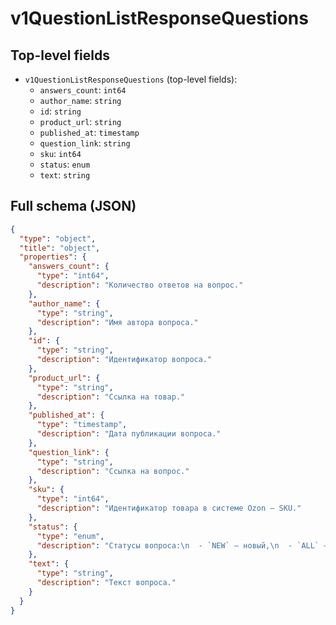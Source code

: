 # v1QuestionListResponseQuestions

## Top-level fields
- `v1QuestionListResponseQuestions` (top-level fields):
  - `answers_count`: `int64`
  - `author_name`: `string`
  - `id`: `string`
  - `product_url`: `string`
  - `published_at`: `timestamp`
  - `question_link`: `string`
  - `sku`: `int64`
  - `status`: `enum`
  - `text`: `string`

## Full schema (JSON)
```json
{
  "type": "object",
  "title": "object",
  "properties": {
    "answers_count": {
      "type": "int64",
      "description": "Количество ответов на вопрос."
    },
    "author_name": {
      "type": "string",
      "description": "Имя автора вопроса."
    },
    "id": {
      "type": "string",
      "description": "Идентификатор вопроса."
    },
    "product_url": {
      "type": "string",
      "description": "Ссылка на товар."
    },
    "published_at": {
      "type": "timestamp",
      "description": "Дата публикации вопроса."
    },
    "question_link": {
      "type": "string",
      "description": "Ссылка на вопрос."
    },
    "sku": {
      "type": "int64",
      "description": "Идентификатор товара в системе Ozon — SKU."
    },
    "status": {
      "type": "enum",
      "description": "Статусы вопроса:\n  - `NEW` — новый,\n  - `ALL` — все вопросы,\n  - `VIEWED` — просмотренный,\n  - `PROCESSED` — обработанный,\n  - `UNPROCESSED` — необработанный.\n"
    },
    "text": {
      "type": "string",
      "description": "Текст вопроса."
    }
  }
}
```
